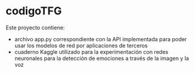 # codigoTFG

Este proyecto contiene:
- archivo app.py correspondiente con la API implementada para poder usar los modelos de red por aplicaciones de terceros
- cuaderno Kaggle utilizado para la experimentación con redes neuronales para la detección de emociones a través de la imagen y la voz


